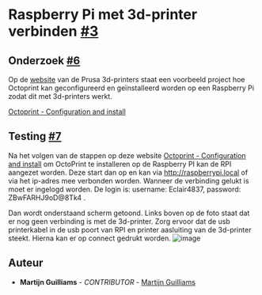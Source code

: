 # Raspberry Pi met 3d-printer verbinden [#3](https://github.com/12003586/PEM-3D-printer/issues/3)

## Onderzoek [#6](https://github.com/12003586/PEM-3D-printer/issues/6)
Op de [website](https://www.prusa3d.com/#_ga=2.234599902.1193074351.1663597125-2091642634.1663597125) van de Prusa 3d-printers staat een voorbeeld project hoe Octoprint kan geconfigureerd en geïnstalleerd worden op een Raspberry Pi zodat dit met 3d-printers werkt. 

[Octoprint - Configuration and install](https://help.prusa3d.com/article/octoprint-configuration-and-install_2182)

## Testing [#7](https://github.com/12003586/PEM-3D-printer/issues/7)
Na het volgen van de stappen op deze website [Octoprint - Configuration and install](https://help.prusa3d.com/article/octoprint-configuration-and-install_2182) om OctoPrint te installeren op de Raspberry PI kan de RPI aangezet worden. Deze start dan op en kan via http://raspberrypi.local of via het ip-adres mee verbonden worden. Wanneer de verbinding gelukt is moet er ingelogd worden. De login is: username: Eclair4837, password: ZBwFARHJ9oD@8Tk4 .

Dan wordt onderstaand scherm getoond. Links boven op de foto staat dat er nog geen verbinding is met de 3d-printer. Zorg ervoor dat de usb printerkabel in de usb poort van RPI en printer aasluiting van de 3d-printer steekt. Hierna kan er op connect gedrukt worden.
![image](https://user-images.githubusercontent.com/56915229/192243268-a17fac71-4925-4771-aa13-894883801602.png)

## Auteur
- **Martijn Guilliams** - _CONTRIBUTOR_ - [Martijn Guilliams](https://github.com/MartijnGuilliamsPXL)